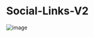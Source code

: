 ﻿# Social-Links-V2
![image](https://github.com/user-attachments/assets/2f316185-a246-42c4-a225-97a4ba2ec024)

